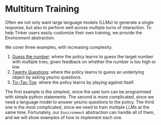 # Multiturn Training

Often we not only want large language models (LLMs) to generate a single response, but also to perform well across multiple turns of interaction.
To help Tinker users easily customize their own training, we provide the *Environment* abstraction.

We cover three examples, with increasing complexity.
1. [Guess the number](./guess_number/): where the policy learns to guess the target number with multiple tries, given feedback on whether the number is too high or low.
2. [Twenty Questions](./twenty_questions): where the policy learns to guess an underlying object by asking yes/no questions.
3. [Tic-Tac-Toe](./text_arena): where the policy learns by playing against itself.

The first example is the simplest, since the user turn can be programmed with simple python statements.
The second is more complicated, since we need a language model to answer yes/no questions to the policy.
The third one is the most complicated, since we need to train multiple LLMs at the same time.
Fortunately, our `Environment` abstraction can handle all of them, and we will show examples of how to implement each one.
